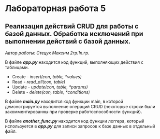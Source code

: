 # __Лабораторная работа 5__

## __Реализация действий CRUD для работы с базой данных. Обработка исключений при выполнении действий с базой данных.__

_Автор работы: Стецук Максим 2гр.1п.гр._

В файле __*app.py*__ находится код функций, выполняющих действия с таблицами.  
- Create - _insert(con, table, *values)_
- Read - _read_all(con, table)_
- Update - _update(con, table, *params)_
- Delete - _delete(con, table, *conditions)_

В файле __*main.py*__ находится код функции main, в которой демонстрируется выполнение операций CRUD (некоторые строки были закомментированны при проверке работоспособности функций).

В файле __*another_func.py*__ находится код функции логгера, который используется в __*app.py*__ для записи запросов к базе данных в отдельный файл.